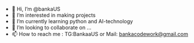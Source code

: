 - 👋 Hi, I’m @bankaUS
- 👀 I’m interested in making projects
- 🌱 I’m currently learning python and AI-technology
- 💞️ I’m looking to collaborate on ...
- 📫 How to reach me : TG:BankaaUS or Mail: bankacodework@gmail.com

<!---
bankaUS/bankaUS is a ✨ special ✨ repository because its `README.md` (this file) appears on your GitHub profile.
You can click the Preview link to take a look at your changes.
--->
